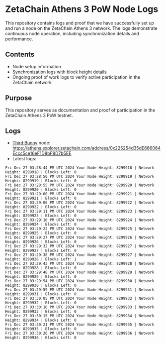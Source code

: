 # ZetaChain Athens 3 PoW Node Logs
This repository contains logs and proof that we have successfully set up and run a node on the ZetaChain Athens 3 network. The logs demonstrate continuous node operation, including synchronization details and performance.

## Contents
- Node setup information
- Synchronization logs with block height details
- Ongoing proof of work logs to verify active participation in the ZetaChain network

## Purpose
This repository serves as documentation and proof of participation in the ZetaChain Athens 3 PoW testnet.

## Logs

- [Third Bunny](https://thirdbunny.xyz/) node: https://athens.explorer.zetachain.com/address/0x225254d35dE666064Eccc5ce16eF1D8bF8D7b5EE
- Latest logs:
```
Fri Dec 27 03:28:44 PM UTC 2024 Your Node Height: 8299918 | Network Height: 8299918 | Blocks Left: 0
Fri Dec 27 03:28:50 PM UTC 2024 Your Node Height: 8299919 | Network Height: 8299919 | Blocks Left: 0
Fri Dec 27 03:28:55 PM UTC 2024 Your Node Height: 8299920 | Network Height: 8299920 | Blocks Left: 0
Fri Dec 27 03:29:00 PM UTC 2024 Your Node Height: 8299921 | Network Height: 8299921 | Blocks Left: 0
Fri Dec 27 03:29:06 PM UTC 2024 Your Node Height: 8299922 | Network Height: 8299922 | Blocks Left: 0
Fri Dec 27 03:29:11 PM UTC 2024 Your Node Height: 8299923 | Network Height: 8299923 | Blocks Left: 0
Fri Dec 27 03:29:16 PM UTC 2024 Your Node Height: 8299924 | Network Height: 8299924 | Blocks Left: 0
Fri Dec 27 03:29:22 PM UTC 2024 Your Node Height: 8299925 | Network Height: 8299925 | Blocks Left: 0
Fri Dec 27 03:29:27 PM UTC 2024 Your Node Height: 8299926 | Network Height: 8299926 | Blocks Left: 0
Fri Dec 27 03:29:32 PM UTC 2024 Your Node Height: 8299927 | Network Height: 8299927 | Blocks Left: 0
Fri Dec 27 03:29:38 PM UTC 2024 Your Node Height: 8299927 | Network Height: 8299928 | Blocks Left: 1
Fri Dec 27 03:29:43 PM UTC 2024 Your Node Height: 8299928 | Network Height: 8299928 | Blocks Left: 0
Fri Dec 27 03:29:48 PM UTC 2024 Your Node Height: 8299929 | Network Height: 8299929 | Blocks Left: 0
Fri Dec 27 03:29:54 PM UTC 2024 Your Node Height: 8299930 | Network Height: 8299930 | Blocks Left: 0
Fri Dec 27 03:29:59 PM UTC 2024 Your Node Height: 8299931 | Network Height: 8299931 | Blocks Left: 0
Fri Dec 27 03:30:05 PM UTC 2024 Your Node Height: 8299932 | Network Height: 8299932 | Blocks Left: 0
Fri Dec 27 03:30:10 PM UTC 2024 Your Node Height: 8299933 | Network Height: 8299933 | Blocks Left: 0
Fri Dec 27 03:30:15 PM UTC 2024 Your Node Height: 8299934 | Network Height: 8299934 | Blocks Left: 0
Fri Dec 27 03:30:21 PM UTC 2024 Your Node Height: 8299935 | Network Height: 8299935 | Blocks Left: 0
Fri Dec 27 03:30:26 PM UTC 2024 Your Node Height: 8299936 | Network Height: 8299936 | Blocks Left: 0
```

